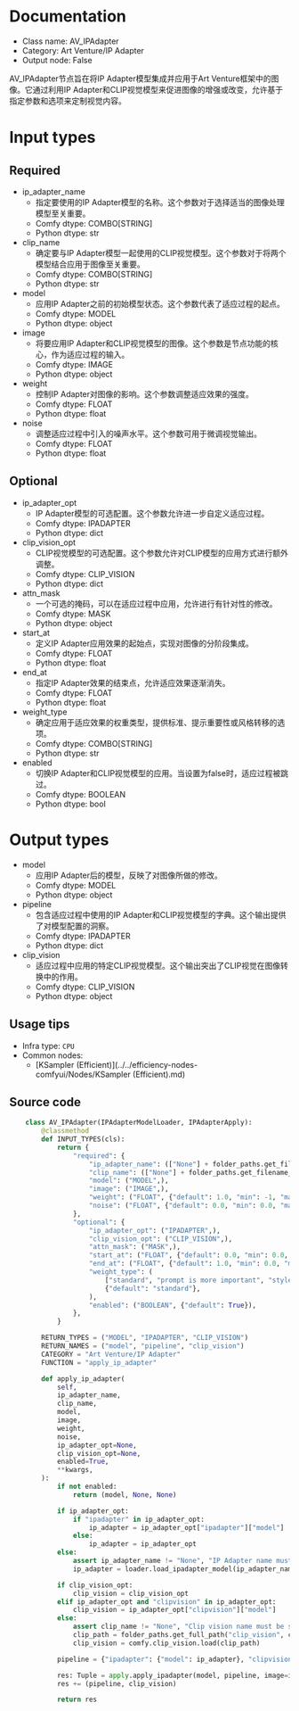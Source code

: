 
# Documentation
- Class name: AV_IPAdapter
- Category: Art Venture/IP Adapter
- Output node: False

AV_IPAdapter节点旨在将IP Adapter模型集成并应用于Art Venture框架中的图像。它通过利用IP Adapter和CLIP视觉模型来促进图像的增强或改变，允许基于指定参数和选项来定制视觉内容。

# Input types
## Required
- ip_adapter_name
    - 指定要使用的IP Adapter模型的名称。这个参数对于选择适当的图像处理模型至关重要。
    - Comfy dtype: COMBO[STRING]
    - Python dtype: str
- clip_name
    - 确定要与IP Adapter模型一起使用的CLIP视觉模型。这个参数对于将两个模型结合应用于图像至关重要。
    - Comfy dtype: COMBO[STRING]
    - Python dtype: str
- model
    - 应用IP Adapter之前的初始模型状态。这个参数代表了适应过程的起点。
    - Comfy dtype: MODEL
    - Python dtype: object
- image
    - 将要应用IP Adapter和CLIP视觉模型的图像。这个参数是节点功能的核心，作为适应过程的输入。
    - Comfy dtype: IMAGE
    - Python dtype: object
- weight
    - 控制IP Adapter对图像的影响。这个参数调整适应效果的强度。
    - Comfy dtype: FLOAT
    - Python dtype: float
- noise
    - 调整适应过程中引入的噪声水平。这个参数可用于微调视觉输出。
    - Comfy dtype: FLOAT
    - Python dtype: float
## Optional
- ip_adapter_opt
    - IP Adapter模型的可选配置。这个参数允许进一步自定义适应过程。
    - Comfy dtype: IPADAPTER
    - Python dtype: dict
- clip_vision_opt
    - CLIP视觉模型的可选配置。这个参数允许对CLIP模型的应用方式进行额外调整。
    - Comfy dtype: CLIP_VISION
    - Python dtype: dict
- attn_mask
    - 一个可选的掩码，可以在适应过程中应用，允许进行有针对性的修改。
    - Comfy dtype: MASK
    - Python dtype: object
- start_at
    - 定义IP Adapter应用效果的起始点，实现对图像的分阶段集成。
    - Comfy dtype: FLOAT
    - Python dtype: float
- end_at
    - 指定IP Adapter效果的结束点，允许适应效果逐渐消失。
    - Comfy dtype: FLOAT
    - Python dtype: float
- weight_type
    - 确定应用于适应效果的权重类型，提供标准、提示重要性或风格转移的选项。
    - Comfy dtype: COMBO[STRING]
    - Python dtype: str
- enabled
    - 切换IP Adapter和CLIP视觉模型的应用。当设置为false时，适应过程被跳过。
    - Comfy dtype: BOOLEAN
    - Python dtype: bool

# Output types
- model
    - 应用IP Adapter后的模型，反映了对图像所做的修改。
    - Comfy dtype: MODEL
    - Python dtype: object
- pipeline
    - 包含适应过程中使用的IP Adapter和CLIP视觉模型的字典。这个输出提供了对模型配置的洞察。
    - Comfy dtype: IPADAPTER
    - Python dtype: dict
- clip_vision
    - 适应过程中应用的特定CLIP视觉模型。这个输出突出了CLIP视觉在图像转换中的作用。
    - Comfy dtype: CLIP_VISION
    - Python dtype: object


## Usage tips
- Infra type: `CPU`
- Common nodes:
    - [KSampler (Efficient)](../../efficiency-nodes-comfyui/Nodes/KSampler (Efficient).md)



## Source code
```python
    class AV_IPAdapter(IPAdapterModelLoader, IPAdapterApply):
        @classmethod
        def INPUT_TYPES(cls):
            return {
                "required": {
                    "ip_adapter_name": (["None"] + folder_paths.get_filename_list("ipadapter"),),
                    "clip_name": (["None"] + folder_paths.get_filename_list("clip_vision"),),
                    "model": ("MODEL",),
                    "image": ("IMAGE",),
                    "weight": ("FLOAT", {"default": 1.0, "min": -1, "max": 3, "step": 0.05}),
                    "noise": ("FLOAT", {"default": 0.0, "min": 0.0, "max": 1.0, "step": 0.01}),
                },
                "optional": {
                    "ip_adapter_opt": ("IPADAPTER",),
                    "clip_vision_opt": ("CLIP_VISION",),
                    "attn_mask": ("MASK",),
                    "start_at": ("FLOAT", {"default": 0.0, "min": 0.0, "max": 1.0, "step": 0.001}),
                    "end_at": ("FLOAT", {"default": 1.0, "min": 0.0, "max": 1.0, "step": 0.001}),
                    "weight_type": (
                        ["standard", "prompt is more important", "style transfer (SDXL only)"],
                        {"default": "standard"},
                    ),
                    "enabled": ("BOOLEAN", {"default": True}),
                },
            }

        RETURN_TYPES = ("MODEL", "IPADAPTER", "CLIP_VISION")
        RETURN_NAMES = ("model", "pipeline", "clip_vision")
        CATEGORY = "Art Venture/IP Adapter"
        FUNCTION = "apply_ip_adapter"

        def apply_ip_adapter(
            self,
            ip_adapter_name,
            clip_name,
            model,
            image,
            weight,
            noise,
            ip_adapter_opt=None,
            clip_vision_opt=None,
            enabled=True,
            **kwargs,
        ):
            if not enabled:
                return (model, None, None)

            if ip_adapter_opt:
                if "ipadapter" in ip_adapter_opt:
                    ip_adapter = ip_adapter_opt["ipadapter"]["model"]
                else:
                    ip_adapter = ip_adapter_opt
            else:
                assert ip_adapter_name != "None", "IP Adapter name must be specified"
                ip_adapter = loader.load_ipadapter_model(ip_adapter_name)[0]

            if clip_vision_opt:
                clip_vision = clip_vision_opt
            elif ip_adapter_opt and "clipvision" in ip_adapter_opt:
                clip_vision = ip_adapter_opt["clipvision"]["model"]
            else:
                assert clip_name != "None", "Clip vision name must be specified"
                clip_path = folder_paths.get_full_path("clip_vision", clip_name)
                clip_vision = comfy.clip_vision.load(clip_path)

            pipeline = {"ipadapter": {"model": ip_adapter}, "clipvision": {"model": clip_vision}}

            res: Tuple = apply.apply_ipadapter(model, pipeline, image=image, weight=weight, **kwargs)
            res += (pipeline, clip_vision)

            return res

```

